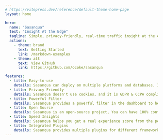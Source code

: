 ```yaml
---
# https://vitepress.dev/reference/default-theme-home-page
layout: home

hero:
  name: "Sasanqua"
  text: "Insight At the Edge"
  tagline: Simple, privacy-friendly, real-time traffic insight at the edge.
  actions:
    - theme: brand
      text: Getting Started
      link: /markdown-examples
    - theme: alt
      text: View GitHub
      link: https://github.com/ocoke/sasanqua

features:
  - title: Easy-to-use
    details: Sasanqua can deploy on multiple platforms and databases. It also provides a easy-to-use dashboard for you to quickly get started.
  - title: Privacy Friendly
    details: Sasanqua doesn't use cookies, and it is GDPR & CCPA compliant.
  - title: Powerful Filter
    details: Sasanqua provides a powerful filter in the dashboard to help you get detailed information.
  - title: Open Source
    details: Sasanqua is an open-source project, You can have 100% control over your data.
  - title: Speed Insights
    details: Sasanqua helps you get a real experience score from the performance metrics of every user.
  - title: Integrated Plugins
    details: Sasanqua provides multiple plugins for different frameworks. You can use them to integrate with your application or make Sasanqua become a 1st party analyzer.
---
```


